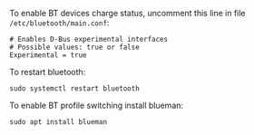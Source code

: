 To enable BT devices charge status, uncomment this line in file `/etc/bluetooth/main.conf`:

    # Enables D-Bus experimental interfaces
    # Possible values: true or false
    Experimental = true

To restart bluetooth:

    sudo systemctl restart bluetooth

To enable BT profile switching install blueman:

    sudo apt install blueman
